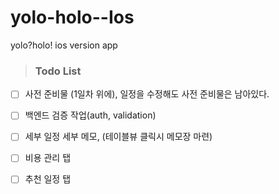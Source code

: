 # yolo-holo--Ios
yolo?holo! ios version app

> ### Todo List

- [ ] 사전 준비물 (1일차 위에), 일정을 수정해도 사전 준비물은 남아있다.
- [ ] 백엔드 검증 작업(auth, validation)
- [ ] 세부 일정 세부 메모, (테이블뷰 클릭시 메모장 마련)
- [ ] 비용 관리 탭
- [ ] 추천 일정 탭


